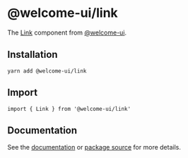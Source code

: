 # @welcome-ui/link

The [Link](http://welcome-ui.com/components/link) component from [@welcome-ui](http://welcome-ui.com).

## Installation

    yarn add @welcome-ui/link

## Import

    import { Link } from '@welcome-ui/link'

## Documentation

See the [documentation](http://welcome-ui.com/components/link) or [package source](https://github.com/WTTJ/welcome-ui/tree/master/packages/Link) for more details.
